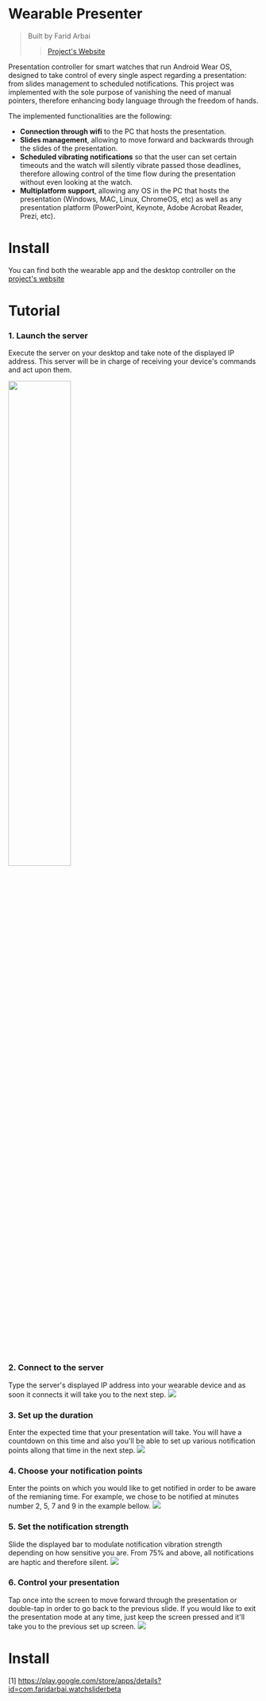 # Wearable Presenter
> Built by Farid Arbai
>> [Project's Website](www.faridarbai.com/wearable-presenter)

Presentation controller for smart watches that run Android Wear OS, designed to take control of every single aspect regarding a presentation: from slides management to scheduled notifications. This project was implemented with the sole purpose of vanishing the need of manual pointers, therefore enhancing body language through the freedom of hands.

The implemented functionalities are the following:
* **Connection through wifi** to the PC that hosts the presentation.
* **Slides management**, allowing to move forward and backwards through the slides of the presentation.
* **Scheduled vibrating notifications** so that the user can set certain timeouts and the watch will silently vibrate passed those deadlines, therefore allowing control of the time flow during the presentation without even looking at the watch.
* **Multiplatform support**, allowing any OS in the PC that hosts the presentation (Windows, MAC, Linux, ChromeOS, etc) as well as any presentation platform (PowerPoint, Keynote, Adobe Acrobat Reader, Prezi, etc).

# Install
You can find both the wearable app and the desktop controller on the [project's website](http://www.faridarbai.com/wearable-presenter)

# Tutorial
### 1. Launch the server
Execute the server on your desktop and take note of the displayed IP address. This server will be in charge of receiving your device's commands and act upon them.

<img src="./snapshots/server.png" width="50%" height="50%"/>

### 2. Connect to the server
Type the server's displayed IP address into your wearable device and as soon it connects it will take you to the next step.
![](./snapshots/ip.png)

### 3. Set up the duration
Enter the expected time that your presentation will take. You will have a countdown on this time and also you'll be able to set up various notification points allong that time in the next step.
![](./snapshots/duration.png)

### 4. Choose your notification points
Enter the points on which you would like to get notified in order to be aware of the remianing time. For example, we chose to be notified at minutes number 2, 5, 7 and 9 in the example bellow.
![](./snapshots/checkpoints.png)

### 5. Set the notification strength
Slide the displayed bar to modulate notification vibration strength depending on how sensitive you are. From 75% and above, all notifications are haptic and therefore silent.
![](./snapshots/vibration.png)

### 6. Control your presentation
Tap once into the screen to move forward through the presentation or double-tap in order to go back to the previous slide. If you would like to exit the presentation mode at any time, just keep the screen pressed and it'll take you to the previous set up screen.
![](./snapshots/presentation.png)

# Install
[1] https://play.google.com/store/apps/details?id=com.faridarbai.watchsliderbeta














